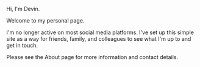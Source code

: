 Hi, I'm Devin.

Welcome to my personal page.

I'm no longer active on most social media platforms. I've set up this simple site as a way for friends, family, and colleagues to see what I'm up to and get in touch.

Please see the About page for more information and contact details.